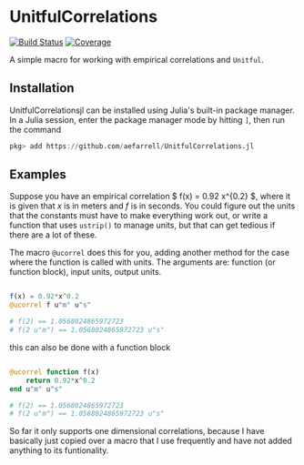 # UnitfulCorrelations

[![Build Status](https://github.com/aefarrell/UnitfulCorrelations.jl/actions/workflows/CI.yml/badge.svg?branch=main)](https://github.com/aefarrell/UnitfulCorrelations.jl/actions/workflows/CI.yml?query=branch%3Amain)
[![Coverage](https://codecov.io/gh/aefarrell/UnitfulCorrelations.jl/branch/main/graph/badge.svg)](https://codecov.io/gh/aefarrell/UnitfulCorrelations.jl)


A simple macro for working with empirical correlations and `Unitful`.

## Installation

UnitfulCorrelationsjl can be installed using Julia's built-in package manager. 
In a Julia session, enter the package manager mode by hitting `]`, then run the
command

```julia
pkg> add https://github.com/aefarrell/UnitfulCorrelations.jl
```


## Examples
Suppose you have an empirical correlation $ f(x) = 0.92 x^{0.2} $, where it is 
given that $x$ is in meters and $f$ is in seconds. You could figure out the 
units that the constants must have to make everything work out, or write a
function that uses `ustrip()` to manage units, but that can get tedious if there
are a lot of these. 

The macro `@ucorrel` does this for you, adding another method for the case
where the function is called with units. The arguments are: function (or 
function block), input units, output units.

```julia

f(x) = 0.92*x^0.2
@ucorrel f u"m" u"s"

# f(2) == 1.0568024865972723
# f(2 u"m") == 1.0568024865972723 u"s"
```

this can also be done with a function block

```julia

@ucorrel function f(x)
    return 0.92*x^0.2
end u"m" u"s"

# f(2) == 1.0568024865972723
# f(2 u"m") == 1.0568024865972723 u"s"
```

So far it only supports one dimensional correlations, because I have basically
just copied over a macro that I use frequently and have not added anything to
its funtionality.